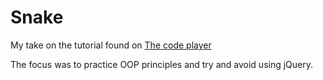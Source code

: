 Snake
=====

My take on the tutorial found on [The code player](http://thecodeplayer.com/walkthrough/html5-game-tutorial-make-a-snake-game-using-html5-canvas-jquery)

The focus was to practice OOP principles and try and avoid using jQuery.